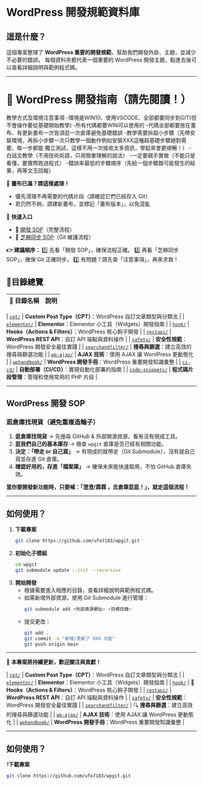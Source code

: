 # WordPress 開發規範資料庫

## 這是什麼？
這個專案整理了 **WordPress 重要的開發規範**，幫助我們開發外掛、主題，並減少不必要的錯誤。
每個資料夾都代表一個重要的 WordPress 開發主題，點進去後可以查看詳細說明與範例程式碼。

---
# 📌 WordPress 開發指南（請先閱讀！）

教學方式及環境注意事項
-環境是WIN10、使用VSCODE、全部都要同步到GIT(但不會操作要從基礎開始教學)
-所有代碼都要WIN可以使用的
-代碼全部都要放在畫布、有更新畫布一次皆須逛一次倉庫避免基礎錯誤
-教學需要拆超小步驟（先帶安裝環境，再拆小步驟一次只教學一個動作例如安裝XXX這種超基礎步驟絕對需要，每一步都能 獨立測試，這樣不用一次接收太多資訊，學起來會更順暢！）
-白話文教學（不用技術術語，只用簡單理解的說法）
-一定要親手實做（不能只是看懂，要實際跑過程式）
-錯誤率最低的步驟順序（先給一個步驟跟可能發生的結果，再等文玉回報）

🚨 **畫布已滿？請這樣處理！**
- 優先清理不再需要的代碼片段（請確認它們已經存入 Git）
- 若仍然不夠，請建新畫布，並標記「畫布版本」，以免混亂


🚀 **快速入口**
- 📝 [開發 SOP](./WordPress%20開發%20SOP.txt)（完整流程）
- 🔄 [芝麻同步 SOP](./芝麻同步SOP.txt)（Git 維護流程）


**👉 建議順序：**
1️⃣ 先看「開發 SOP」，確保流程正確。
2️⃣ 再看「芝麻同步 SOP」，確保 Git 正確同步。
3️⃣ 有問題？請先查「注意事項」，再來求救！
## 📂目錄總覽
| 📂 目錄名稱 | 說明 |
|------------|--------|

| [`cpt/`](cpt/README.md) | **Custom Post Type（CPT）**：WordPress 自訂文章類型與分類法 |
| [`elementor/`](elementor/README.md) | **Elementor**：Elementor 小工具（Widgets）開發指南 |
| [`hook/`](hook/README.md) | **Hooks（Actions & Filters）**：WordPress 核心鉤子開發 |
| [`restapi/`](restapi/README.md) | **WordPress REST API**：自訂 API 端點與資料操作 |
| [`safety/`](safety/README.md) | **安全性規範**：WordPress 開發安全最佳實踐 |
| [`searchandfilter/`](searchandfilter/README.md) | **搜尋與篩選**：建立高效的搜尋與篩選功能 |
| [`wp-ajax/`](wp-ajax/README.md) | **AJAX 技術**：使用 AJAX 讓 WordPress 更動態化 |
| [`wphandbook/`](wphandbook/README.md) | **WordPress 開發手冊**：WordPress 重要開發知識彙整 |
| [`ci-cd/`](ci-cd/README.md) | **自動部署（CI/CD）**：實現自動化部署的指南 |
| [`code-snippets/`](code-snippets/README.md) | **程式碼片段管理**：管理和使用常用的 PHP 片段 |

---

## WordPress 開發 SOP

### 逛倉庫找現貨（避免重複造輪子）
1. **逛倉庫找現貨** → 先搜尋 GitHub & 外部開源資源，看有沒有現成工具。
2. **逛我們自己的基本庫存** → 檢查 `wpgit` 倉庫是否已經有相關功能。
3. **決定：「帶走 or 自己寫」** → 有現成的就帶走（Git Submodule），沒有就自己寫並存進 Git 倉庫。
4. **確認好用的，存進「檔案庫」** → 確保未來能快速取用，不怕 GitHub 倉庫失效。

**當你要開發新功能時，只要喊：「澄澄/霖霖 ，去倉庫逛逛！」，就走這個流程！**

---

## 如何使用？
1. **下載專案**
   ```bash
   git clone https://github.com/ufo7183/wpgit.git
   ```
2. **初始化子模組**
   ```bash
   cd wpgit
   git submodule update --init --recursive
   ```
3. **開始開發**
   - 根據需要進入相應的目錄，查看詳細說明與範例程式碼。
   - 如需新增外部資源，使用 Git Submodule 進行管理：
     ```bash
     git submodule add <外部資源網址> <目標目錄>
     ```
   - 提交更改：
     ```bash
     git add .
     git commit -m "新增/更新了 XXX 功能"
     git push origin main
     ```

---

📢 **本專案將持續更新，歡迎關注與貢獻！**


| [`cpt/`](cpt/README.md) |  **Custom Post Type（CPT）**：WordPress 自訂文章類型與分類法 |
| [`elementor/`](elementor/README.md) |  **Elementor**：Elementor 小工具（Widgets）開發指南 |
| [`hook/`](hook/README.md) | 🔗 **Hooks（Actions & Filters）**：WordPress 核心鉤子開發 |
| [`restapi/`](restapi/README.md) |  **WordPress REST API**：自訂 API 端點與資料操作 |
| [`safety/`](safety/README.md) |  **安全性規範**：WordPress 開發安全最佳實踐 |
| [`searchandfilter/`](searchandfilter/README.md) | 🔍 **搜尋與篩選**：建立高效的搜尋與篩選功能 |
| [`wp-ajax/`](wp-ajax/README.md) |  **AJAX 技術**：使用 AJAX 讓 WordPress 更動態化 |
| [`wphandbook/`](wphandbook/README.md) |  **WordPress 開發手冊**：WordPress 重要開發知識彙整 |

---

##  如何使用？
1️**下載專案**
```bash
git clone https://github.com/ufo7183/wpgit.git
